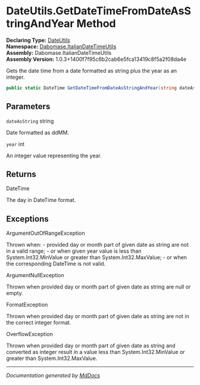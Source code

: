 ﻿<!--  
  <auto-generated>   
    The contents of this file were generated by a tool.  
    Changes to this file may be list if the file is regenerated  
  </auto-generated>   
-->

# DateUtils.GetDateTimeFromDateAsStringAndYear Method

**Declaring Type:** [DateUtils](../index.md)  
**Namespace:** [Dabomase.ItalianDateTimeUtils](../../index.md)  
**Assembly:** Dabomase.ItalianDateTimeUtils  
**Assembly Version:** 1.0.3+1400f7f95c6b2cab6e5fca13419c8f5a2f08da4e

Gets the date time from a date formatted as string plus the year as an integer.

```csharp
public static DateTime GetDateTimeFromDateAsStringAndYear(string dateAsString, int year);
```

## Parameters

`dateAsString`  string

Date formatted as ddMM.

`year`  int

An integer value representing the year.

## Returns

DateTime

The day in DateTime format.

## Exceptions

ArgumentOutOfRangeException

Thrown when:              \- provided day or month part of given date as string are not in a valid range;              \- or when given year value is less than System.Int32.MinValue or greater than System.Int32.MaxValue;              \- or when the corresponding DateTime is not valid.

ArgumentNullException

Thrown when provided day or month part of given date as string are null or empty.

FormatException

Thrown when provided day or month part of given date as string are not in the correct integer format.

OverflowException

Thrown when provided day or month part of given date as string and converted as integer              result in a value less than System.Int32.MinValue or greater than System.Int32.MaxValue.

___

*Documentation generated by [MdDocs](https://github.com/ap0llo/mddocs)*
